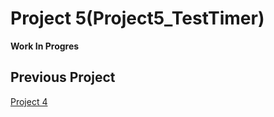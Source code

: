 Project 5(Project5_TestTimer)
=======================
**Work In Progres**  

Previous Project
-------------------
[Project 4](https://github.com/adamvaldez/ch09_ex4_NewsReader)  

